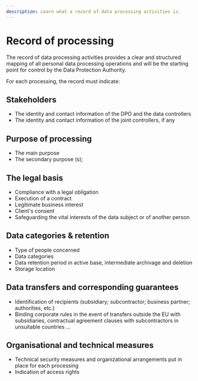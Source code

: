 ```yaml
---
description: Learn what a record of data processing activities is.
---
```


# Record of processing

The record of data processing activities provides a clear and structured mapping of all personal data processing operations and will be the starting point for control by the Data Protection Authority.

For each processing, the record must indicate:

## Stakeholders 

* The identity and contact information of the DPO and the data controllers
* The identity and contact information of the joint controllers, if any

## Purpose of processing

* The main purpose
* The secondary purpose \(s\);

## The legal basis

* Compliance with a legal obligation
* Execution of a contract
* Legitimate business interest
* Client's consent
* Safeguarding the vital interests of the data subject or of another person

## Data categories & retention

* Type of people concerned
* Data categories 
* Data retention period in active base, intermediate archivage and deletion
* Storage location

## Data transfers and corresponding guarantees

*  Identification of recipients \(subsidiary; subcontractor; business partner; authorities, etc.\)
* Binding corporate rules in the event of transfers outside the EU with subsidiaries, contractual agreement clauses with subcontractors in unsuitable countries ...



## Organisational and technical measures

* Technical security measures and organizational arrangements put in place for each processing
* Indication of access rights

